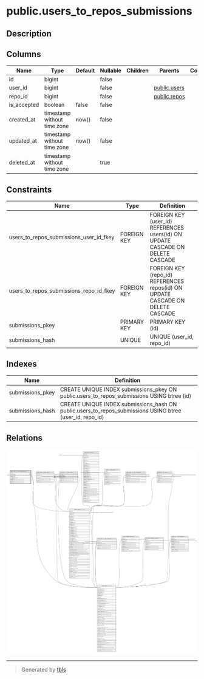 # public.users_to_repos_submissions

## Description

## Columns

| Name        | Type                        | Default | Nullable | Children | Parents                         | Comment |
| ----------- | --------------------------- | ------- | -------- | -------- | ------------------------------- | ------- |
| id          | bigint                      |         | false    |          |                                 |         |
| user_id     | bigint                      |         | false    |          | [public.users](public.users.md) |         |
| repo_id     | bigint                      |         | false    |          | [public.repos](public.repos.md) |         |
| is_accepted | boolean                     | false   | false    |          |                                 |         |
| created_at  | timestamp without time zone | now()   | false    |          |                                 |         |
| updated_at  | timestamp without time zone | now()   | false    |          |                                 |         |
| deleted_at  | timestamp without time zone |         | true     |          |                                 |         |

## Constraints

| Name                                    | Type        | Definition                                                                     |
| --------------------------------------- | ----------- | ------------------------------------------------------------------------------ |
| users_to_repos_submissions_user_id_fkey | FOREIGN KEY | FOREIGN KEY (user_id) REFERENCES users(id) ON UPDATE CASCADE ON DELETE CASCADE |
| users_to_repos_submissions_repo_id_fkey | FOREIGN KEY | FOREIGN KEY (repo_id) REFERENCES repos(id) ON UPDATE CASCADE ON DELETE CASCADE |
| submissions_pkey                        | PRIMARY KEY | PRIMARY KEY (id)                                                               |
| submissions_hash                        | UNIQUE      | UNIQUE (user_id, repo_id)                                                      |

## Indexes

| Name             | Definition                                                                                               |
| ---------------- | -------------------------------------------------------------------------------------------------------- |
| submissions_pkey | CREATE UNIQUE INDEX submissions_pkey ON public.users_to_repos_submissions USING btree (id)               |
| submissions_hash | CREATE UNIQUE INDEX submissions_hash ON public.users_to_repos_submissions USING btree (user_id, repo_id) |

## Relations

![er](public.users_to_repos_submissions.svg)

---

> Generated by [tbls](https://github.com/k1LoW/tbls)
